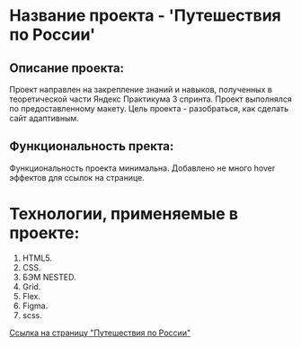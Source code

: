 # Название проекта - 'Путешествия по России'

## Описание проекта:

Проект направлен на закрепление знаний и навыков, полученных в теоретической части Яндекс Практикума 3 спринта. Проект выполнялся по предоставленному макету. Цель проекта - разобраться, как сделать сайт адаптивным.

## Функциональность пректа:

Функциональность проекта минимальна. Добавлено не много hover эффектов для ссылок на странице.

# Технологии, применяемые в проекте:

1. HTML5.
2. CSS.
3. БЭМ NESTED.
4. Grid.
5. Flex.
6. Figma.
7. scss. 

[Ссылка на страницу "Путешествия по России"](https://kirillpers.github.io/russian-travel/) 
